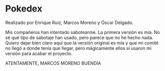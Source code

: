 # Pokedex
Realizado por Enrique Ruiz, Marcos Moreno y Óscar Delgado.

Mis compañeros han intentado sabotearme. La primera versión es mía. No sé qué tipo de sabotaje han usado, pero parece que no he hecho nada. Quiero dejar bien claro aquí que la versión original es mía y que mi comité no llegó a donde tenía que llegar, pero mágicamente ellos sí usaron mi versión para acabar el proyecto.

ATENTAMENTE,
MARCOS MORENO BUENDÍA
